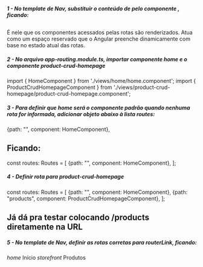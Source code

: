 ##### 1 - No template de Nav, substituir o conteúdo de <mat-sidenav-content> pelo componente <router-outlet>, ficando:
<mat-sidenav-content class="content">
    <router-outlet></router-outlet>
</mat-sidenav-content>

## <router-outlet>
É nele que os componentes acessados pelas rotas são renderizados. Atua como um espaço reservado que o Angular preenche dinamicamente com base no estado atual das rotas.


##### 2 - No arquivo app-routing.module.ts, importar componente home e o componente product-crud-homepage
import { HomeComponent } from './views/home/home.component';
import { ProductCrudHomepageComponent } from './views/product-crud-homepage/product-crud-homepage.component';


##### 3 - Para definir que home será o componente padrão quando nenhuma rota for informada, adicionar objeto abaixo à lista routes:
{path: "", component: HomeComponent},

## Ficando:
const routes: Routes = [
  {path: "", component: HomeComponent},
];


##### 4 - Definir rota para product-crud-homepage
const routes: Routes = [
  {path: "", component: HomeComponent},
  {path: "products", component: ProductCrudHomepageComponent},
];

## Já dá pra testar colocando /products diretamente na URL


##### 5 - No template de Nav, definir as rotas corretas para routerLink, ficando:
<a mat-list-item routerLink="/">
    <i class="material-icons">home</i>
    Início
</a>
<a mat-list-item routerLink="/products">
    <i class="material-icons">storefront</i>
    Produtos
</a>
